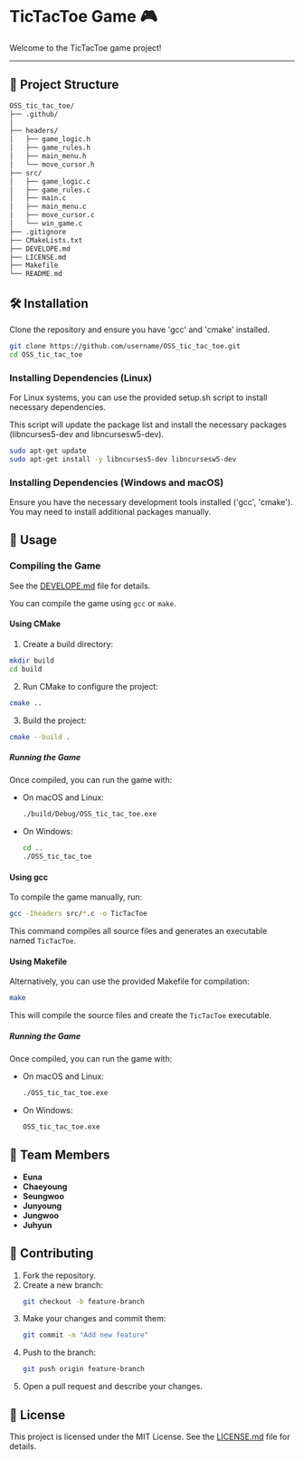 # TicTacToe Game 🎮

Welcome to the TicTacToe game project! 

---

## 📂 Project Structure

```markdown
OSS_tic_tac_toe/
├── .github/
│
├── headers/
│   ├── game_logic.h
│   ├── game_rules.h
│   ├── main_menu.h
│   └── move_cursor.h
├── src/
│   ├── game_logic.c
│   ├── game_rules.c
│   ├── main.c
│   ├── main_menu.c
│   ├── move_cursor.c
│   └── win_game.c
├── .gitignore
├── CMakeLists.txt
├── DEVELOPE.md
├── LICENSE.md
├── Makefile
└── README.md
```

## 🛠️ Installation

Clone the repository and ensure you have 'gcc' and 'cmake' installed.

```bash
git clone https://github.com/username/OSS_tic_tac_toe.git
cd OSS_tic_tac_toe
```
### Installing Dependencies (Linux)
For Linux systems, you can use the provided setup.sh script to install necessary dependencies.

This script will update the package list and install the necessary packages (libncurses5-dev and libncursesw5-dev).
```bash
sudo apt-get update
sudo apt-get install -y libncurses5-dev libncursesw5-dev
```

### Installing Dependencies (Windows and macOS)
Ensure you have the necessary development tools installed ('gcc', 'cmake'). You may need to install additional packages manually.

## 🚀 Usage

### Compiling the Game
See the [DEVELOPE.md](DEVELOPE.md) file for details.

You can compile the game using `gcc` or `make`.
#### Using CMake
1. Create a build directory:

```bash
mkdir build
cd build
```
2. Run CMake to configure the project:

```bash
cmake ..
```
3. Build the project:

```bash
cmake --build .
```

##### Running the Game

Once compiled, you can run the game with:

- On macOS and Linux:

  ```bash
  ./build/Debug/OSS_tic_tac_toe.exe
  ```

- On Windows:

  ```bash
  cd ..
  ./OSS_tic_tac_toe
  ```

#### Using gcc

To compile the game manually, run:

```bash
gcc -Iheaders src/*.c -o TicTacToe
```

This command compiles all source files and generates an executable named `TicTacToe`.

#### Using Makefile

Alternatively, you can use the provided Makefile for compilation:

```bash
make
```

This will compile the source files and create the `TicTacToe` executable.

##### Running the Game

Once compiled, you can run the game with:

- On macOS and Linux:

  ```bash
  ./OSS_tic_tac_toe.exe
  ```

- On Windows:

  ```bash
  OSS_tic_tac_toe.exe
  ```


## 👥 Team Members

- **Euna**
- **Chaeyoung** 
- **Seungwoo** 
- **Junyoung**
- **Jungwoo** 
- **Juhyun** 

## 🤝 Contributing

1. Fork the repository.
2. Create a new branch:
   ```bash
   git checkout -b feature-branch
   ```
3. Make your changes and commit them:
   ```bash
   git commit -m "Add new feature"
   ```
4. Push to the branch:
   ```bash
   git push origin feature-branch
   ```
5. Open a pull request and describe your changes.

## 📜 License

This project is licensed under the MIT License. See the [LICENSE.md](LICENSE.md) file for details.

